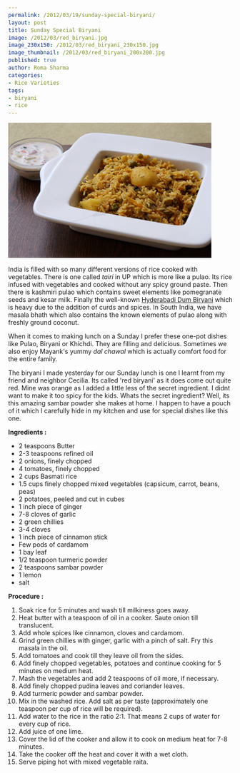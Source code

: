 ```yaml
--- 
permalink: /2012/03/19/sunday-special-biryani/
layout: post
title: Sunday Special Biryani
image: /2012/03/red_biryani.jpg
image_230x150: /2012/03/red_biryani_230x150.jpg
image_thumbnail: /2012/03/red_biryani_200x200.jpg
published: true
author: Roma Sharma
categories: 
- Rice Varieties
tags:
- biryani
- rice
---
```

<a href="/2012/03/red_biryani.jpg"><img class="alignnone size-full wp-image-2529" title="red_biryani" src="/2012/03/red_biryani.jpg" alt="" width="455" height="303" /></a>

India is filled with so many different versions of rice cooked with vegetables. There is one called <em>tairi</em> in UP which is more like a pulao. Its rice infused with vegetables and cooked without any spicy ground paste. Then there is kashmiri pulao which contains sweet elements like pomegranate seeds and kesar milk. Finally the well-known <a href="http://romasharma.com/2010/01/10/shahi-dum-biryani/">Hyderabadi Dum Biryani</a> which is heavy due to the addition of curds and spices. In South India, we have masala bhath which also contains the known elements of pulao along with freshly ground coconut.<!--more-->

When it comes to making lunch on a Sunday I prefer these one-pot dishes like Pulao, Biryani or Khichdi. They are filling and delicious. Sometimes we also enjoy Mayank's yummy <em>dal chawal</em> which is actually comfort food for the entire family.

The biryani I made yesterday for our Sunday lunch is one I learnt from my friend and neighbor Cecilia. Its called 'red biryani' as it does come out quite red. Mine was orange as I added a little less of the secret ingredient. I didnt want to make it too spicy for the kids. Whats the secret ingredient? Well, its this amazing sambar powder she makes at home. I happen to have a pouch of it which I carefully hide in my kitchen and use for special dishes like this one.

<strong>Ingredients :</strong>
<ul>
	<li>2 teaspoons Butter</li>
	<li>2-3 teaspoons refined oil</li>
	<li>2 onions, finely chopped</li>
	<li>4 tomatoes, finely chopped</li>
	<li>2 cups Basmati rice</li>
	<li>1.5 cups finely chopped mixed vegetables (capsicum, carrot, beans, peas)</li>
	<li>2 potatoes, peeled and cut in cubes</li>
	<li>1 inch piece of ginger</li>
	<li>7-8 cloves of garlic</li>
	<li>2 green chillies</li>
	<li>3-4 cloves</li>
	<li>1 inch piece of cinnamon stick</li>
	<li>Few pods of cardamom</li>
	<li>1 bay leaf</li>
	<li>1/2 teaspoon turmeric powder</li>
	<li>2 teaspoons sambar powder</li>
	<li>1 lemon</li>
	<li>salt</li>
</ul>
<strong>Procedure :</strong>
<ol>
	<li>Soak rice for 5 minutes and wash till milkiness goes away.</li>
	<li>Heat butter with a teaspoon of oil in a cooker. Saute onion till translucent.</li>
	<li>Add whole spices like cinnamon, cloves and cardamom.</li>
	<li>Grind green chillies with ginger, garlic with a pinch of salt. Fry this masala in the oil.</li>
	<li>Add tomatoes and cook till they leave oil from the sides.</li>
	<li>Add finely chopped vegetables, potatoes and continue cooking for 5 minutes on medium heat.</li>
	<li>Mash the vegetables and add 2 teaspoons of oil more, if necessary.</li>
	<li>Add finely chopped pudina leaves and coriander leaves.</li>
	<li>Add turmeric powder and sambar powder.</li>
	<li>Mix in the washed rice. Add salt as per taste (approximately one teaspoon per cup of rice will be required).</li>
	<li>Add water to the rice in the ratio 2:1. That means 2 cups of water for every cup of rice.</li>
	<li>Add juice of one lime.</li>
	<li>Cover the lid of the cooker and allow it to cook on medium heat for 7-8 minutes.</li>
	<li>Take the cooker off the heat and cover it with a wet cloth.</li>
	<li>Serve piping hot with mixed vegetable raita.</li>
</ol>
